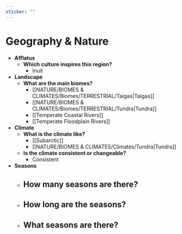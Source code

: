 ```yaml
---
sticker: ""
---
```

# Geography & Nature
- **Afflatus**
	- **Which culture inspires this region?**
		- Inuit
- **Landscape**
	- **What are the main biomes?**
		- [[NATURE/BIOMES & CLIMATES/Biomes/TERRESTRIAL/Taigas|Taigas]]
		- [[NATURE/BIOMES & CLIMATES/Biomes/TERRESTRIAL/Tundra|Tundra]]
		- [[Temperate Coastal Rivers]]
		- [[Temperate Floodplain Rivers]]
- **Climate**
	- **What is the climate like?**
		- [[Subarctic]]
		- [[NATURE/BIOMES & CLIMATES/Climates/Tundra|Tundra]]
	- **Is the climate consistent or changeable?**
		- Consistent
- **Seasons**
	- **How many seasons are there?**
		- 
	- **How long are the seasons?**
		- 
	- **What seasons are there?**
		- 